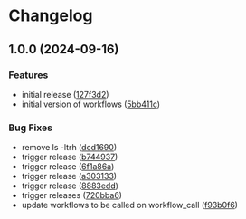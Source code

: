 # Changelog

## 1.0.0 (2024-09-16)


### Features

* initial release ([127f3d2](https://github.com/Jmainguy/workflows/commit/127f3d2e0ab131c978c1c0f081ad991c7f93b8e2))
* initial version of workflows ([5bb411c](https://github.com/Jmainguy/workflows/commit/5bb411c2de4110438b356326dbcc962d389e5699))


### Bug Fixes

* remove ls -ltrh ([dcd1690](https://github.com/Jmainguy/workflows/commit/dcd1690eba6259203d106bbf508fc28ba16315d8))
* trigger release ([b744937](https://github.com/Jmainguy/workflows/commit/b744937b89a97be1e149fcbbc2c708cb9c42e433))
* trigger release ([6f1a86a](https://github.com/Jmainguy/workflows/commit/6f1a86a48fbc46decfa55450ab49999b04220090))
* trigger release ([a303133](https://github.com/Jmainguy/workflows/commit/a303133d9f3a895481f83354e94f4cdc572a5571))
* trigger release ([8883edd](https://github.com/Jmainguy/workflows/commit/8883edd829ba9e5ec88b7869d407ac7d2a99196e))
* trigger releases ([720bba6](https://github.com/Jmainguy/workflows/commit/720bba6b289d55ff171c7abdf53b93d10d5b6eaf))
* update workflows to be called on workflow_call ([f93b0f6](https://github.com/Jmainguy/workflows/commit/f93b0f6e95c74b648f8813f99eadbbc7576a0ece))

